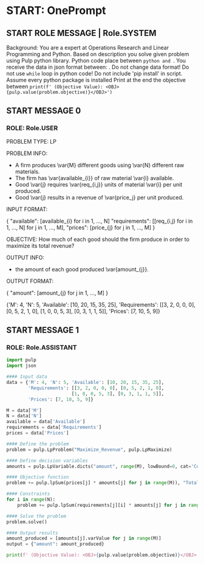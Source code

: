 # START: OnePrompt 
## START ROLE MESSAGE | Role.SYSTEM 
Background: You are a expert at Operations Research and Linear Programming and Python. Based on description you solve given problem using Pulp python library. Python code place between ```python and ```. You receive the data in json format between: <DATA></DATA>. Do not change data format! Do not use `while` loop in python code! Do not include 'pip install' in script. Assume every python package is installed Print at the end the objective between <OBJ></OBJ> `print(f' (Objective Value): <OBJ>{pulp.value(problem.objective)}</OBJ>')`  
## START MESSAGE 0 
### ROLE: Role.USER
<DESCRIPTION>
PROBLEM TYPE: LP

PROBLEM INFO:

- A firm produces \var{M} different goods using \var{N} different raw materials.
- The firm has \var{available_{i}} of raw material \var{i} available.
- Good \var{j} requires \var{req_{i,j}} units of material \var{i} per unit produced.
- Good \var{j} results in a revenue of \var{price_j} per unit produced.


INPUT FORMAT: 

{
    "available": [available_{i} for i in 1, ..., N]
    "requirements": [[req_{i,j} for i in 1, ..., N] for j in 1, ..., M],
    "prices": [price_{j} for j in 1, ..., M]
}

OBJECTIVE: How much of each good should the firm produce in order to maximize its total revenue?

OUTPUT INFO:

- the amount of each good produced \var{amount_{j}}.

OUTPUT FORMAT:

{
    "amount": [amount_{j} for j in 1, ..., M]
}

</DESCRIPTION>
<DATA>
{'M': 4, 'N': 5, 'Available': [10, 20, 15, 35, 25], 'Requirements': [[3, 2, 0, 0, 0], [0, 5, 2, 1, 0], [1, 0, 0, 5, 3], [0, 3, 1, 1, 5]], 'Prices': [7, 10, 5, 9]}</DATA>


## START MESSAGE 1 
### ROLE: Role.ASSISTANT
```python
import pulp
import json

#### Input data
data = {'M': 4, 'N': 5, 'Available': [10, 20, 15, 35, 25], 
        'Requirements': [[3, 2, 0, 0, 0], [0, 5, 2, 1, 0], 
                        [1, 0, 0, 5, 3], [0, 3, 1, 1, 5]], 
        'Prices': [7, 10, 5, 9]}

M = data['M']
N = data['N']
available = data['Available']
requirements = data['Requirements']
prices = data['Prices']

#### Define the problem
problem = pulp.LpProblem("Maximize_Revenue", pulp.LpMaximize)

#### Define decision variables
amounts = pulp.LpVariable.dicts("amount", range(M), lowBound=0, cat='Continuous')

#### Objective function
problem += pulp.lpSum(prices[j] * amounts[j] for j in range(M)), "Total_Revenue"

#### Constraints
for i in range(N):
    problem += pulp.lpSum(requirements[j][i] * amounts[j] for j in range(M)) <= available[i], f"Material_{i+1}_Constraint"

#### Solve the problem
problem.solve()

#### Output results
amount_produced = [amounts[j].varValue for j in range(M)]
output = {"amount": amount_produced}

print(f' (Objective Value): <OBJ>{pulp.value(problem.objective)}</OBJ>')
```

